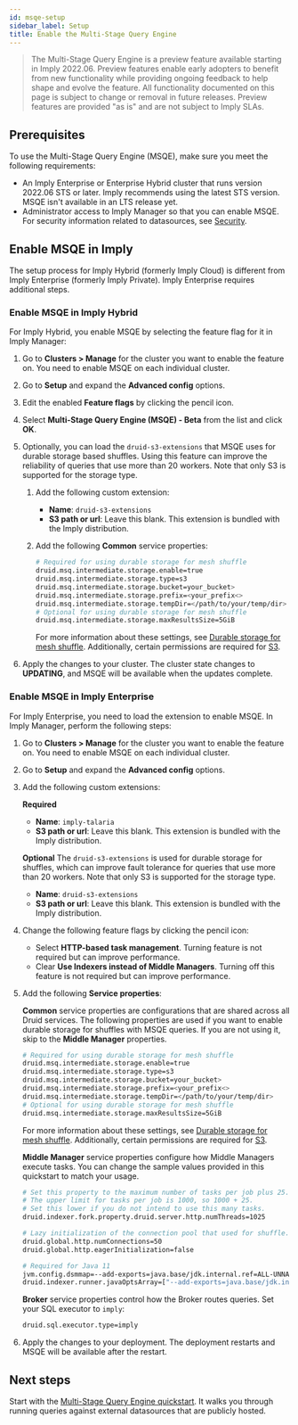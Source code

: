 ```yaml
---
id: msqe-setup
sidebar_label: Setup
title: Enable the Multi-Stage Query Engine
---
```


> The Multi-Stage Query Engine is a preview feature available starting in Imply 2022.06. Preview features enable early adopters to benefit from new functionality while providing ongoing feedback to help shape and evolve the feature. All functionality documented on this page is subject to change or removal in future releases. Preview features are provided "as is" and are not subject to Imply SLAs.

## Prerequisites

To use the Multi-Stage Query Engine (MSQE), make sure you meet the following requirements:

- An Imply Enterprise or Enterprise Hybrid cluster that runs version 2022.06 STS or later. Imply recommends using the latest STS version. MSQE isn't available in an LTS release yet. 
- Administrator access to Imply Manager so that you can enable MSQE. For security information related to datasources, see [Security](./msqe-security.md).


## Enable MSQE in Imply

The setup process for Imply Hybrid (formerly Imply Cloud) is different from Imply Enterprise (formerly Imply Private). Imply Enterprise requires additional steps.

### Enable MSQE in Imply Hybrid

For Imply Hybrid, you enable MSQE by selecting the feature flag for it in Imply Manager: 

1. Go to **Clusters > Manage** for the cluster you want to enable the feature on. You need to enable MSQE on each individual cluster.
2. Go to **Setup** and expand the **Advanced config** options.
3. Edit the enabled **Feature flags** by clicking the pencil icon.
4. Select **Multi-Stage Query Engine (MSQE) - Beta** from the list and click **OK**.
5. Optionally, you can load the `druid-s3-extensions` that MSQE uses for durable storage based shuffles. Using this feature can improve the reliability of queries that use more than 20 workers. Note that only S3 is supported for the storage type.
   1. Add the following custom extension:
      - **Name**: `druid-s3-extensions` 
      - **S3 path or url**: Leave this blank. This extension is bundled with the Imply distribution.
   2. Add the following **Common** service properties: 
     
        ```bash
        # Required for using durable storage for mesh shuffle
        druid.msq.intermediate.storage.enable=true
        druid.msq.intermediate.storage.type=s3
        druid.msq.intermediate.storage.bucket=your_bucket>
        druid.msq.intermediate.storage.prefix=<your_prefix<>
        druid.msq.intermediate.storage.tempDir=</path/to/your/temp/dir>
        # Optional for using durable storage for mesh shuffle
        druid.msq.intermediate.storage.maxResultsSize=5GiB
        ```
   
      For more information about these settings, see [Durable storage for mesh shuffle](./msqe-advanced-configs.md#durable-storage-for-mesh-shuffle). Additionally, certain permissions are required for [S3](./msqe-security.md#s3).

6. Apply the changes to your cluster. The cluster state changes to **UPDATING**, and MSQE will be available when the updates complete.

### Enable MSQE in Imply Enterprise

For Imply Enterprise, you need to load the extension to enable MSQE. In Imply Manager, perform the following steps:

1. Go to **Clusters > Manage** for the cluster you want to enable the feature on. You need to enable MSQE on each individual cluster.
2. Go to **Setup** and expand the **Advanced config** options.
3. Add the following custom extensions:

   **Required**
   - **Name**: `imply-talaria`
   - **S3 path or url**: Leave this blank. This extension is bundled with the Imply distribution.

   **Optional**
   The `druid-s3-extensions` is used for durable storage for shuffles, which can improve fault tolerance for queries that use more than 20 workers. Note that only S3 is supported for the storage type.
   - **Name**: `druid-s3-extensions`
   - **S3 path or url**: Leave this blank. This extension is bundled with the Imply distribution.

4. Change the following feature flags by clicking the pencil icon:

   - Select **HTTP-based task management**. Turning feature is not required but can improve performance.
   - Clear **Use Indexers instead of Middle Managers**. Turning off this feature is not required but can improve performance.

5. Add the following **Service properties**:

   **Common** service properties are configurations that are shared across all Druid services. The following properties are used if you want to enable durable storage for shuffles with MSQE queries. If you are not using it, skip to the **Middle Manager** properties.

   ```bash
   # Required for using durable storage for mesh shuffle
   druid.msq.intermediate.storage.enable=true
   druid.msq.intermediate.storage.type=s3
   druid.msq.intermediate.storage.bucket=your_bucket>
   druid.msq.intermediate.storage.prefix=<your_prefix<>
   druid.msq.intermediate.storage.tempDir=</path/to/your/temp/dir>
   # Optional for using durable storage for mesh shuffle
   druid.msq.intermediate.storage.maxResultsSize=5GiB
   ```
   
   For more information about these settings, see [Durable storage for mesh shuffle](./msqe-advanced-configs.md#durable-storage-for-mesh-shuffle). Additionally, certain permissions are required for [S3](./msqe-security.md#s3).

   **Middle Manager** service properties configure how Middle Managers execute tasks. You can change the sample values provided in this quickstart to match your usage.

   ```bash
   # Set this property to the maximum number of tasks per job plus 25.
   # The upper limit for tasks per job is 1000, so 1000 + 25.
   # Set this lower if you do not intend to use this many tasks.
   druid.indexer.fork.property.druid.server.http.numThreads=1025
   
   # Lazy initialization of the connection pool that used for shuffle.
   druid.global.http.numConnections=50
   druid.global.http.eagerInitialization=false
   
   # Required for Java 11
   jvm.config.dsmmap=--add-exports=java.base/jdk.internal.ref=ALL-UNNAMED
   druid.indexer.runner.javaOptsArray=["--add-exports=java.base/jdk.internal.ref=ALL-UNNAMED"]
   ```

   **Broker** service properties control how the Broker routes queries. Set your SQL executor to `imply`:

   ```bash
   druid.sql.executor.type=imply
   ```

6. Apply the changes to your deployment. The deployment restarts and MSQE will be available after the restart.

## Next steps

Start with the [Multi-Stage Query Engine quickstart](./msqe-quickstart.md). It walks you through running queries against external datasources that are publicly hosted.
